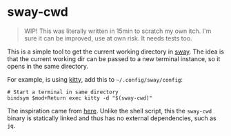 # sway-cwd

> WIP! This was literally written in 15min to scratch my own itch. I'm sure it
> can be improved, use at own risk. It needs tests too.

This is a simple tool to get the current working directory in
[sway](https://swaywm.org/). The idea is that the current working dir can be
passed to a new terminal instance, so it opens in the same directory.

For example, is using [kitty](https://sw.kovidgoyal.net/kitty/), add this to
`~/.config/sway/config`:

```
# Start a terminal in same directory
bindsym $mod+Return exec kitty -d "$(sway-cwd)"
```

The inspiration came from
[here](https://github.com/swaywm/sway/issues/1973#issuecomment-419504059).
Unlike the shell script, this the `sway-cwd` binary is statically linked and
thus has no external dependencies, such as `jq`.
